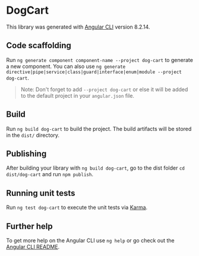 # DogCart

This library was generated with [Angular CLI](https://github.com/angular/angular-cli) version 8.2.14.

## Code scaffolding

Run `ng generate component component-name --project dog-cart` to generate a new component. You can also use `ng generate directive|pipe|service|class|guard|interface|enum|module --project dog-cart`.
> Note: Don't forget to add `--project dog-cart` or else it will be added to the default project in your `angular.json` file. 

## Build

Run `ng build dog-cart` to build the project. The build artifacts will be stored in the `dist/` directory.

## Publishing

After building your library with `ng build dog-cart`, go to the dist folder `cd dist/dog-cart` and run `npm publish`.

## Running unit tests

Run `ng test dog-cart` to execute the unit tests via [Karma](https://karma-runner.github.io).

## Further help

To get more help on the Angular CLI use `ng help` or go check out the [Angular CLI README](https://github.com/angular/angular-cli/blob/master/README.md).
